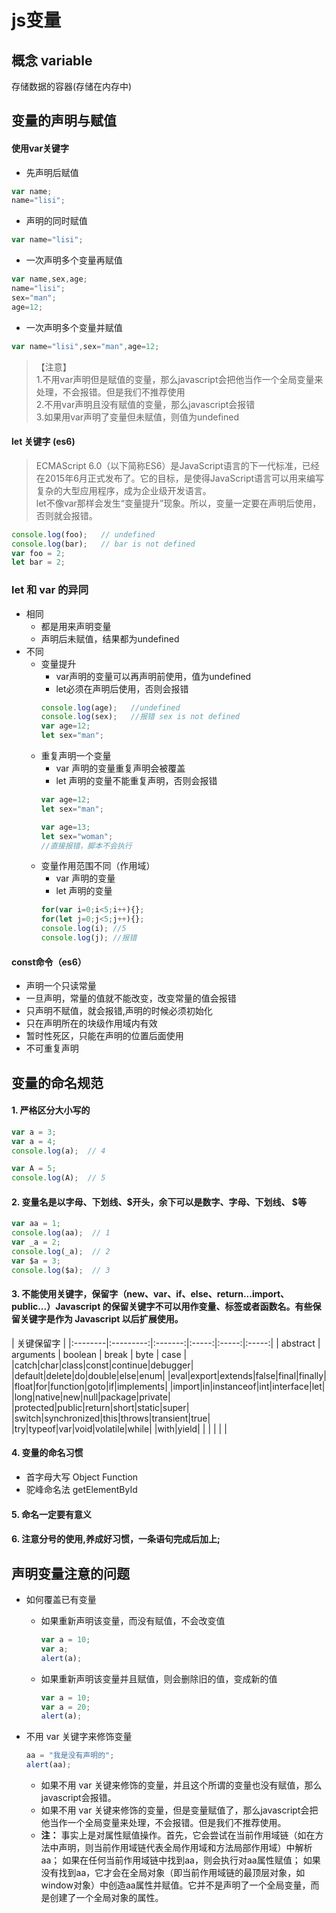 # js变量
##  概念 variable

存储数据的容器(存储在内存中)

## 变量的声明与赋值
#### 使用var关键字

- 先声明后赋值
```javascript
var name;
name="lisi";
```
- 声明的同时赋值
```javascript
var name="lisi";
```
- 一次声明多个变量再赋值
```javascript
var name,sex,age;
name="lisi";
sex="man";
age=12;
```
- 一次声明多个变量并赋值
```javascript
var name="lisi",sex="man",age=12;
```
>【注意】<br>
1.不用var声明但是赋值的变量，那么javascript会把他当作一个全局变量来处理，不会报错。但是我们不推荐使用<br>
2.不用var声明且没有赋值的变量，那么javascript会报错<br>
3.如果用var声明了变量但未赋值，则值为undefined


#### let 关键字 (es6)
> ECMAScript 6.0（以下简称ES6）是JavaScript语言的下一代标准，已经在2015年6月正式发布了。它的目标，是使得JavaScript语言可以用来编写复杂的大型应用程序，成为企业级开发语言。<br>
let不像var那样会发生“变量提升”现象。所以，变量一定要在声明后使用，否则就会报错。

```javascript
console.log(foo);   // undefined
console.log(bar);   // bar is not defined
var foo = 2;
let bar = 2;
```

### let 和 var 的异同
- 相同
  - 都是用来声明变量
  - 声明后未赋值，结果都为undefined
- 不同
  - 变量提升
    - var声明的变量可以再声明前使用，值为undefined
    - let必须在声明后使用，否则会报错
    ```javascript
    console.log(age);   //undefined
    console.log(sex);   //报错 sex is not defined
    var age=12;
    let sex="man";
    ```
  - 重复声明一个变量
    - var 声明的变量重复声明会被覆盖
    - let 声明的变量不能重复声明，否则会报错
    ```javascript
    var age=12;
    let sex="man";

    var age=13;
    let sex="woman";
    //直接报错，脚本不会执行
    ```
  - 变量作用范围不同（作用域）
    - var 声明的变量
    - let 声明的变量
    ```javascript
    for(var i=0;i<5;i++){};
    for(let j=0;j<5;j++){};
    console.log(i); //5
    console.log(j); //报错
    ```

#### const命令（es6）
- 声明一个只读常量
- 一旦声明，常量的值就不能改变，改变常量的值会报错
- 只声明不赋值，就会报错,声明的时候必须初始化
- 只在声明所在的块级作用域内有效
- 暂时性死区，只能在声明的位置后面使用
- 不可重复声明  


## 变量的命名规范
#### 1. 严格区分大小写的
```javascript
var a = 3;
var a = 4;
console.log(a);  // 4

var A = 5;
console.log(A);  // 5
```
#### 2. 变量名是以字母、下划线、$开头，余下可以是数字、字母、下划线、 $等
```javascript
var aa = 1;
console.log(aa);  // 1
var _a = 2;
console.log(_a);  // 2
var $a = 3;
console.log($a);  // 3
```
#### 3. 不能使用关键字，保留字（new、var、if、else、return...import、public...）Javascript 的保留关键字不可以用作变量、标签或者函数名。有些保留关键字是作为 Javascript 以后扩展使用。

|  关键保留字  |
|:--------|:---------:|:-------:|:-----:|:-----:|:-----:|
| abstract | arguments | boolean | break | byte | case |
|catch|char|class|const|continue|debugger|
|default|delete|do|double|else|enum|
|eval|export|extends|false|final|finally|
|float|for|function|goto|if|implements|
|import|in|instanceof|int|interface|let|
|long|native|new|null|package|private|
|protected|public|return|short|static|super|
|switch|synchronized|this|throws|transient|true|
|try|typeof|var|void|volatile|while|
|with|yield| | | | | |

#### 4. 变量的命名习惯
  - 首字母大写 Object Function
  - 驼峰命名法 getElementById

#### 5. 命名一定要有意义
#### 6. 注意分号的使用,养成好习惯，一条语句完成后加上;

## 声明变量注意的问题
* 如何覆盖已有变量
  * 如果重新声明该变量，而没有赋值，不会改变值
    ```javascript
    var a = 10;
    var a;
    alert(a);
    ```

  * 如果重新声明该变量并且赋值，则会删除旧的值，变成新的值
    ```javascript
    var a = 10;
    var a = 20;
    alert(a);
    ```

* 不用 var 关键字来修饰变量
  ```javascript
  aa = "我是没有声明的";
  alert(aa);
  ```
  * 如果不用 var 关键来修饰的变量，并且这个所谓的变量也没有赋值，那么javascript会报错。
  * 如果不用 var 关键来修饰的变量，但是变量赋值了，那么javascript会把他当作一个全局变量来处理，不会报错。但是我们不推荐使用。
  * **注：** 事实上是对属性赋值操作。首先，它会尝试在当前作用域链（如在方法中声明，则当前作用域链代表全局作用域和方法局部作用域）中解析aa； 如果在任何当前作用域链中找到aa，则会执行对aa属性赋值； 如果没有找到aa，它才会在全局对象（即当前作用域链的最顶层对象，如window对象）中创造aa属性并赋值。它并不是声明了一个全局变量，而是创建了一个全局对象的属性。
